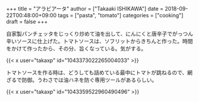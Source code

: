 +++
title = "アラビアータ"
author = ["Takaaki ISHIKAWA"]
date = 2018-09-22T00:48:00+09:00
tags = ["pasta", "tomato"]
categories = ["cooking"]
draft = false
+++

自家製パンチェッタをじっくり炒めて油を出して、にんにくと唐辛子でがっつん辛いソースに仕上げた。トマトソースは、ソフリットからきちんと作った。時間をかけて作ったから、その分、旨くなっている。気がする。  

{{< x user="takaxp" id="1043373022265004033" >}}  

トマトソースを作る時は、どうしても詰めている最中にトマトが跳ねるので、網ざるで防御。うわさでは油ハネを防ぐ専用ツールがあるらしい。  

{{< x user="takaxp" id="1043359522960490496" >}}
